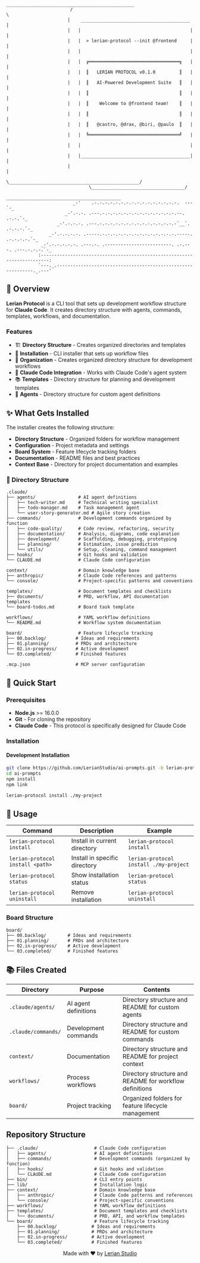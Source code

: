 ```
                         ________________________________________________
                        /                                                \
                       |    _________________________________________     |
                       |   |                                         |    |
                       |   |  > lerian-protocol --init @frontend     |    |
                       |   |                                         |    |
                       |   |  ╔══════════════════════════════════╗   |    |
                       |   |  ║   LERIAN PROTOCOL v0.1.0         ║   |    |
                       |   |  ║   AI-Powered Development Suite   ║   |    |
                       |   |  ║                                  ║   |    |
                       |   |  ║    Welcome to @frontend team!    ║   |    |
                       |   |  ║                                  ║   |    |
                       |   |  ║   @castro, @drax, @biri, @paulo  ║   |    |
                       |   |  ╚══════════════════════════════════╝   |    |
                       |   |                                         |    |
                       |   |_________________________________________|    |
                       |                                                  |
                        \_________________________________________________/
                               \___________________________________/
                            ___________________________________________
                         _-'    .-.-.-.-.-.-.-.-.-.-.-.-.-.-.-.-.  --- `-_
                      _-'.-.-. .---.-.-.-.-.-.-.-.-.-.-.-.-.-.-.--.  .-.-.`-_
                   _-'.-.-.-. .---.-.-.-.-.-.-.-.-.-.-.-.-.-.-.-`__`. .-.-.-.`-_
                _-'.-.-.-.-. .-----.-.-.-.-.-.-.-.-.-.-.-.-.-.-.-----. .-.-.-.-.`-_
             _-'.-.-.-.-.-. .---.-. .-------------------------. .-.---. .---.-.-.-.`-_
            :-------------------------------------------------------------------------:
            `---._.-------------------------------------------------------------._.---'
```

## 🎯 Overview

**Lerian Protocol** is a CLI tool that sets up development workflow structure for **Claude Code**.
It creates directory structure with agents, commands, templates, workflows, and documentation.

### Features

- 🏗️ **Directory Structure** - Creates organized directories and templates
- 🔧 **Installation** - CLI installer that sets up workflow files
- 📁 **Organization** - Creates organized directory structure for development workflows
- 🎯 **Claude Code Integration** - Works with Claude Code's agent system
- 📚 **Templates** - Directory structure for planning and development templates
- 🤖 **Agents** - Directory structure for custom agent definitions

## ✨ What Gets Installed

The installer creates the following structure:

- **Directory Structure** - Organized folders for workflow management
- **Configuration** - Project metadata and settings
- **Board System** - Feature lifecycle tracking folders
- **Documentation** - README files and best practices
- **Context Base** - Directory for project documentation and examples

### 📁 Directory Structure

```
.claude/
├── agents/                # AI agent definitions
│   ├── tech-writer.md     # Technical writing specialist
│   ├── todo-manager.md    # Task management agent
│   └── user-story-generator.md # Agile story creation
├── commands/              # Development commands organized by function
│   ├── code-quality/      # Code review, refactoring, security
│   ├── documentation/     # Analysis, diagrams, code explanation
│   ├── development/       # Scaffolding, debugging, prototyping
│   ├── planning/          # Estimation, issue prediction
│   └── utils/             # Setup, cleaning, command management
├── hooks/                 # Git hooks and validation
└── CLAUDE.md              # Claude Code configuration

context/                   # Domain knowledge base
├── anthropic/             # Claude Code references and patterns
└── console/               # Project-specific patterns and conventions

templates/                 # Document templates and checklists
├── documents/             # PRD, workflow, API documentation templates
└── board-todos.md         # Board task template

workflows/                 # YAML workflow definitions
└── README.md              # Workflow system documentation

board/                     # Feature lifecycle tracking
├── 00.backlog/           # Ideas and requirements
├── 01.planning/          # PRDs and architecture
├── 02.in-progress/       # Active development
└── 03.completed/         # Finished features

.mcp.json                 # MCP server configuration
```

## 🚀 Quick Start

### Prerequisites

- **Node.js** >= 16.0.0
- **Git** - For cloning the repository
- **Claude Code** - This protocol is specifically designed for Claude Code

### Installation

#### Development Installation

```bash
git clone https://github.com/LerianStudio/ai-prompts.git -b lerian-protocol
cd ai-prompts
npm install
npm link

lerian-protocol install ./my-project
```

## 📖 Usage

| Command                          | Description                   | Example                                |
| -------------------------------- | ----------------------------- | -------------------------------------- |
| `lerian-protocol install`        | Install in current directory  | `lerian-protocol install`              |
| `lerian-protocol install <path>` | Install in specific directory | `lerian-protocol install ./my-project` |
| `lerian-protocol status`         | Show installation status      | `lerian-protocol status`               |
| `lerian-protocol uninstall`      | Remove installation           | `lerian-protocol uninstall`            |

### Board Structure

```
board/
├── 00.backlog/        # Ideas and requirements
├── 01.planning/       # PRDs and architecture
├── 02.in-progress/    # Active development
└── 03.completed/      # Finished features
```

## 📚 Files Created

| Directory           | Purpose              | Contents                                                |
| ------------------- | -------------------- | ------------------------------------------------------- |
| `.claude/agents/`   | AI agent definitions | Directory structure and README for custom agents        |
| `.claude/commands/` | Development commands | Directory structure and README for custom commands      |
| `context/`          | Documentation        | Directory structure and README for project context      |
| `workflows/`        | Process workflows    | Directory structure and README for workflow definitions |
| `board/`            | Project tracking     | Organized folders for feature lifecycle management      |

## Repository Structure

```
├── .claude/                     # Claude Code configuration
│   ├── agents/                  # AI agent definitions
│   ├── commands/                # Development commands (organized by function)
│   ├── hooks/                   # Git hooks and validation
│   └── CLAUDE.md                # Claude Code configuration
├── bin/                         # CLI entry points
├── lib/                         # Installation logic
├── context/                     # Domain knowledge base
│   ├── anthropic/               # Claude Code patterns and references
│   └── console/                 # Project-specific conventions
├── workflows/                   # YAML workflow definitions
├── templates/                   # Document templates and checklists
│   └── documents/               # PRD, API, and workflow templates
└── board/                       # Feature lifecycle tracking
    ├── 00.backlog/             # Ideas and requirements
    ├── 01.planning/            # PRDs and architecture
    ├── 02.in-progress/         # Active development
    └── 03.completed/           # Finished features
```

<div align="center">
   <p>Made with ❤️ by <a href="https://github.com/LerianStudio">Lerian Studio</a></p>
</div>
